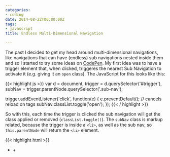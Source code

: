```yaml
---
categories:
- coding
date: 2014-08-22T00:00:00Z
tags:
- javascript
title: Endless Multi-Dimensional Navigation

---
```


The past I decided to get my head around multi-dimensional navigations, like navigations that can have (endless) sub navigations nested inside them and so I started to try some ideas on [CodePen](http://codepen.io). My first idea was to have a trigger element that, when clicked, triggeres the nearest Sub Navigation to activate it (e.g. giving it an `open` class). The JavaScript for this looks like this:

{{< highlight js >}}
var d = document,
    trigger = d.querySelector('#trigger'),
    subNav = trigger.parentNode.querySelector('.sub-nav');

trigger.addEventListener('click', function(e) {
  e.preventDefault(); // cancels reload on <a> tags
  subNav.classList.toggle('open');
});
{{< / highlight >}} 

So with this, each time the trigger is clicked the sub navigation will get the class applied or removed
(`classList.toggle()`). The `subNav` class is markup related, because the trigger is inside a `<li>`, as well as the sub
nav, so `this.parentNode` will return the `<li>` element.

{{< highlight html >}}
<ul>
  <li>
    <span id="trigger">+</span> <!-- this.parentNode returns the <li>
      <ul class="sub-nav">
        ...
      </ul>
  </li>
</ul>
{{< / highlight >}}

So the basic markup for navigations is now like this

{{< highlight html >}}
 <ul class="my-nav-wrapper-class">
    <li data-id="1"> Sub nav <span class="xy" data-id="1">+</span>
      <ul class="sub-nav" data-id="1">
        <li>Sub Nav Item</li>
        <li>Sub Nav Item</li>
        <li>Sub Nav Item</li>
        <li>Sub Nav Item</li>
        <li>Sub Nav Item</li>
      </ul>
    </li>
 </ul>
{{< / highlight >}} 
One of the most important things here is the `data-id` attribute which groups the navigations, triggers and (endless)
sub navigations together and is used to reference each of them.

### Event Bubbling
Yet before we get to the actual code it's important to understand event bubbling. If you already know what it is skip
this section and continue with "Finaly: Code" below. 
Event Bubbling is the concept of how the browser handles events. Your're most likly familiar with `e.preventDefault()`
for click events applied to `<a>`-tags. This function stops the normal event bubbling so the browser doesn't reload
the page - which is the default action for `<a>`-tags. 
So in our case the behavior we make use of is event bubbling, as said before. Take a look at the graphic below and then
read on.
!["Event Bubbling for this navigation"](http://i.kevingimbel.me/sc/event_flow_v1.png) 
When the even get's triggered it finds no handler and the event literally goes up the DOM until it finds a handler. Node
by node the little event walks up until finally the navigation wrapper says "Yes little event! I got you, I'll handle
that!" - and that's it. When the handler attached to the navigation handles the event it will also populate it's `el`
variable with whatever `e.target` currently is. `e.target` happens to always be the **triggering element**, so it is
very similar to `this`, yet even more flexible! 
